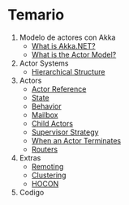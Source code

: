# Temario

1. Modelo de actores con Akka
    + [What is Akka.NET?](WhatisAkka.NET.md)
    + [What is the Actor Model?](WhatIsTheActorModel.md)
2. Actor Systems
    + [Hierarchical Structure](HierarchicalStructure.md)
3. Actors
    + [Actor Reference](ActorReference.md)
    + [State](State.md)
    + [Behavior](Behavior.md)
    + [Mailbox](Mailbox.md)
    + [Child Actors](ChildActors.md)
    + [Supervisor Strategy](SupervisorStrategy.md)
    + [When an Actor Terminates](WhenanActorTerminates.md)
    + [Routers](Routers.md)
4. Extras
    + [Remoting](Remoting.md)
    + [Clustering](Clustering.md)
    + [HOCON](HOCON.md)
5. Codigo
